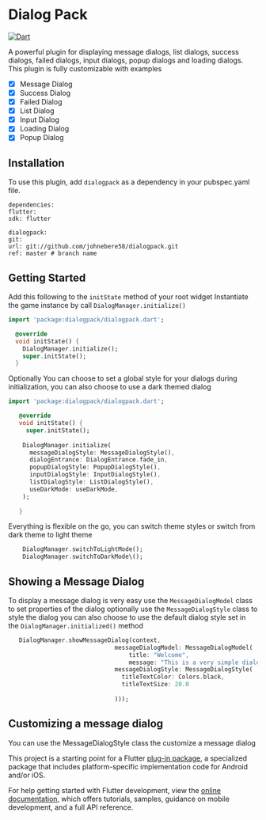 # Dialog Pack

[![Dart](https://github.com/johnebere58/dialogpack/actions/workflows/dart.yml/badge.svg?branch=master)](https://github.com/johnebere58/dialogpack/actions/workflows/dart.yml)

A powerful plugin for displaying message dialogs, list dialogs, success dialogs, failed dialogs,
 input dialogs, popup dialogs and loading dialogs. This plugin is fully customizable with examples

- [x] Message Dialog
- [x] Success Dialog
- [x] Failed Dialog
- [x] List Dialog
- [x] Input Dialog
- [x] Loading Dialog
- [x] Popup Dialog

## Installation
To use this plugin, add `dialogpack` as a dependency in your pubspec.yaml file.

```
dependencies:
flutter:
sdk: flutter

dialogpack:
git:
url: git://github.com/johnebere58/dialogpack.git
ref: master # branch name

```

## Getting Started

Add this following to the `initState` method of your root widget
Instantiate the game instance by call `DialogManager.initialize()`
```dart
import 'package:dialogpack/dialogpack.dart';

  @override
  void initState() {
    DialogManager.initialize();
    super.initState();
  }
```
Optionally You can choose to set a global style for your dialogs during initialization,
you can also choose to use a dark themed dialog 
```dart
import 'package:dialogpack/dialogpack.dart';

   @override
   void initState() {
     super.initState();
     
    DialogManager.initialize(
      messageDialogStyle: MessageDialogStyle(),
      dialogEntrance: DialogEntrance.fade_in,
      popupDialogStyle: PopupDialogStyle(),
      inputDialogStyle: InputDialogStyle(),
      listDialogStyle: ListDialogStyle(),
      useDarkMode: useDarkMode,
    );
   
   }
```
Everything is flexible on the go, 
you can switch theme styles or switch from dark theme to light theme
 ```dart
     DialogManager.switchToLightMode();
     DialogManager.switchToDarkMode\();
```

## Showing a Message Dialog
To display a message dialog is very easy
use the `MessageDialogModel` class to set properties of the dialog
optionally use the `MessageDialogStyle` class to style the dialog
you can also choose to use the default dialog style set in the 
`DialogManager.initialized()` method

 ```dart
    DialogManager.showMessageDialog(context,
                               messageDialogModel: MessageDialogModel(
                                   title: "Welcome",
                                   message: "This is a very simple dialog",
                               messageDialogStyle: MessageDialogStyle(
                                 titleTextColor: Colors.black,
                                 titleTextSize: 20.0
                               
                               )));

```

## Customizing a message dialog
You can use the MessageDialogStyle class the customize a message dialog


This project is a starting point for a Flutter
[plug-in package](https://flutter.dev/developing-packages/),
a specialized package that includes platform-specific implementation code for
Android and/or iOS.

For help getting started with Flutter development, view the
[online documentation](https://flutter.dev/docs), which offers tutorials,
samples, guidance on mobile development, and a full API reference.

